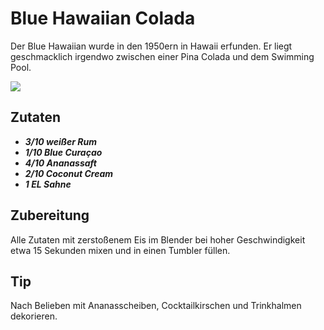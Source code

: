 # Blue Hawaiian Colada

Der Blue Hawaiian wurde in den 1950ern in Hawaii erfunden. Er liegt geschmacklich irgendwo zwischen einer Pina Colada und dem Swimming Pool.

<img src="Blue Hawaiian Colada.jpg"/>

## Zutaten

+ ***3/10 weißer Rum***
+ ***1/10 Blue Curaçao***
+ ***4/10 Ananassaft***
+ ***2/10 Coconut Cream***
+ ***1 EL Sahne***

## Zubereitung

Alle Zutaten mit zerstoßenem Eis im Blender bei hoher Geschwindigkeit etwa 15 Sekunden mixen und in einen Tumbler füllen.

## Tip

Nach Belieben mit Ananasscheiben, Cocktailkirschen und Trinkhalmen dekorieren.
